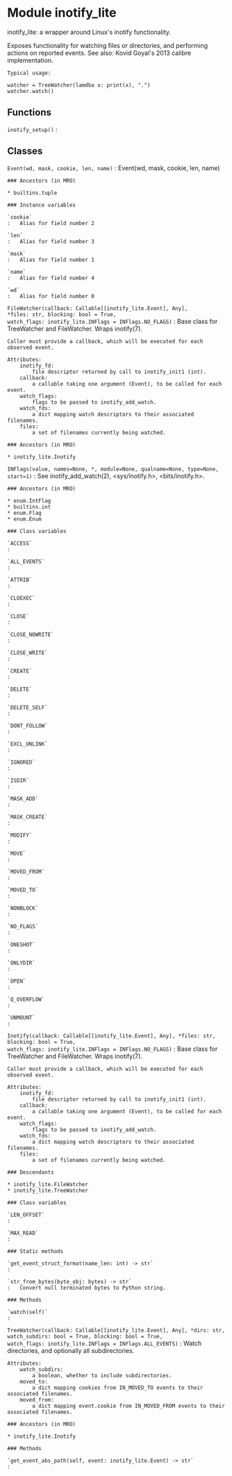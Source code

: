Module inotify_lite
===================
inotify_lite: a wrapper around Linux's inotify functionality.

Exposes functionality for watching files or directories, and performing
actions on reported events. See also: Kovid Goyal's 2013 calibre implementation.

    Typical usage:

    watcher = TreeWatcher(lamdba x: print(x), ".")
    watcher.watch()

Functions
---------

    
`inotify_setup()`
:   

Classes
-------

`Event(wd, mask, cookie, len, name)`
:   Event(wd, mask, cookie, len, name)

    ### Ancestors (in MRO)

    * builtins.tuple

    ### Instance variables

    `cookie`
    :   Alias for field number 2

    `len`
    :   Alias for field number 3

    `mask`
    :   Alias for field number 1

    `name`
    :   Alias for field number 4

    `wd`
    :   Alias for field number 0

`FileWatcher(callback: Callable[[inotify_lite.Event], Any], *files: str, blocking: bool = True, watch_flags: inotify_lite.INFlags = INFlags.NO_FLAGS)`
:   Base class for TreeWatcher and FileWatcher. Wraps inotify(7).
    
    Caller must provide a callback, which will be executed for each
    observed event.
    
    Attributes:
        inotify_fd:
            file descriptor returned by call to inotify_init1 (int).
        callback:
            a callable taking one argument (Event), to be called for each event.
        watch_flags:
            flags to be passed to inotify_add_watch.
        watch_fds:
            a dict mapping watch descriptors to their associated filenames.
        files:
            a set of filenames currently being watched.

    ### Ancestors (in MRO)

    * inotify_lite.Inotify

`INFlags(value, names=None, *, module=None, qualname=None, type=None, start=1)`
:   See inotify_add_watch(2), <sys/inotify.h>, <bits/inotify.h>.

    ### Ancestors (in MRO)

    * enum.IntFlag
    * builtins.int
    * enum.Flag
    * enum.Enum

    ### Class variables

    `ACCESS`
    :

    `ALL_EVENTS`
    :

    `ATTRIB`
    :

    `CLOEXEC`
    :

    `CLOSE`
    :

    `CLOSE_NOWRITE`
    :

    `CLOSE_WRITE`
    :

    `CREATE`
    :

    `DELETE`
    :

    `DELETE_SELF`
    :

    `DONT_FOLLOW`
    :

    `EXCL_UNLINK`
    :

    `IGNORED`
    :

    `ISDIR`
    :

    `MASK_ADD`
    :

    `MASK_CREATE`
    :

    `MODIFY`
    :

    `MOVE`
    :

    `MOVED_FROM`
    :

    `MOVED_TO`
    :

    `NONBLOCK`
    :

    `NO_FLAGS`
    :

    `ONESHOT`
    :

    `ONLYDIR`
    :

    `OPEN`
    :

    `Q_OVERFLOW`
    :

    `UNMOUNT`
    :

`Inotify(callback: Callable[[inotify_lite.Event], Any], *files: str, blocking: bool = True, watch_flags: inotify_lite.INFlags = INFlags.NO_FLAGS)`
:   Base class for TreeWatcher and FileWatcher. Wraps inotify(7).
    
    Caller must provide a callback, which will be executed for each
    observed event.
    
    Attributes:
        inotify_fd:
            file descriptor returned by call to inotify_init1 (int).
        callback:
            a callable taking one argument (Event), to be called for each event.
        watch_flags:
            flags to be passed to inotify_add_watch.
        watch_fds:
            a dict mapping watch descriptors to their associated filenames.
        files:
            a set of filenames currently being watched.

    ### Descendants

    * inotify_lite.FileWatcher
    * inotify_lite.TreeWatcher

    ### Class variables

    `LEN_OFFSET`
    :

    `MAX_READ`
    :

    ### Static methods

    `get_event_struct_format(name_len: int) ‑> str`
    :

    `str_from_bytes(byte_obj: bytes) ‑> str`
    :   Convert null terminated bytes to Python string.

    ### Methods

    `watch(self)`
    :

`TreeWatcher(callback: Callable[[inotify_lite.Event], Any], *dirs: str, watch_subdirs: bool = True, blocking: bool = True, watch_flags: inotify_lite.INFlags = INFlags.ALL_EVENTS)`
:   Watch directories, and optionally all subdirectories.
    
    Attributes:
        watch_subdirs:
            a boolean, whether to include subdirectories.
        moved_to:
            a dict mapping cookies from IN_MOVED_TO events to their associated filenames.
        moved_from:
            a dict mapping event.cookie from IN_MOVED_FROM events to their associated filenames.

    ### Ancestors (in MRO)

    * inotify_lite.Inotify

    ### Methods

    `get_event_abs_path(self, event: inotify_lite.Event) ‑> str`
    :
